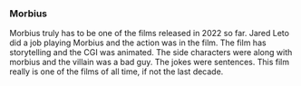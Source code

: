 ### Morbius

Morbius truly has to be one of the films released in 2022 so far. Jared Leto did a job playing Morbius and the action was in the film. The film has storytelling and the CGI was animated. The side characters were along with morbius and the villain was a bad guy. The jokes were sentences. This film really is one of the films of all time, if not the last decade.
